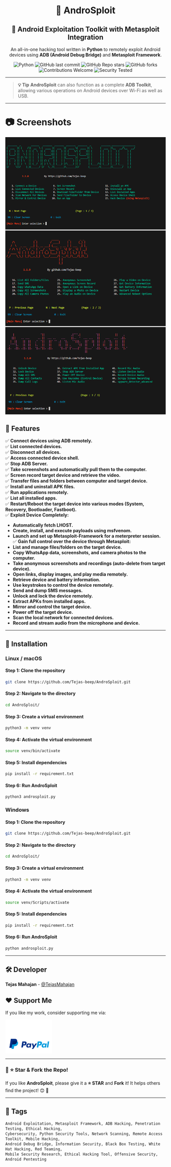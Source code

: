 <div align="center">
  <h1>🤖 AndroSploit</h1>

## 🤖 Android Exploitation Toolkit with Metasploit Integration

An all-in-one hacking tool written in **Python** to remotely exploit Android devices using **ADB (Android Debug Bridge)** and **Metasploit Framework**.

![Python](https://img.shields.io/badge/python-v3.10%2B-blue)
![GitHub last commit](https://img.shields.io/github/last-commit/Tejas-beep/AndroSploit?logo=github)
![GitHub Repo stars](https://img.shields.io/github/stars/Tejas-beep/AndroSploit?style=social)
![GitHub forks](https://img.shields.io/github/forks/Tejas-beep/AndroSploit?style=social)
![Contributions Welcome](https://img.shields.io/badge/contributions-welcome-brightgreen)
![Security Tested](https://img.shields.io/badge/security-tested-critical)
</div>

---

> **💡 Tip**
> **AndroSploit** can also function as a complete **ADB Toolkit**, allowing various operations on Android devices over Wi-Fi as well as USB.

---

# 📷 Screenshots

![Screenshot Page 1](docs/screenshot-1(1.1.0).PNG)
![Screenshot Page 2](docs/screenshot-2(1.1.0).PNG)
![Screenshot Page 3](docs/screenshot-3(1.1.0).PNG)

## 🚀 Features

✅ **Connect devices using ADB remotely.**  
✅ **List connected devices.**  
✅ **Disconnect all devices.**  
✅ **Access connected device shell.**  
✅ **Stop ADB Server.**  
✅ **Take screenshots and automatically pull them to the computer.**  
✅ **Screen record target device and retrieve the video.**  
✅ **Transfer files and folders between computer and target device.**  
✅ **Install and uninstall APK files.**  
✅ **Run applications remotely.**  
✅ **List all installed apps.**  
✅ **Restart/Reboot the target device into various modes (System, Recovery, Bootloader, Fastboot).**  
✅ **Exploit Device Completely:**  
  - **Automatically fetch LHOST.**  
  - **Create, install, and execute payloads using msfvenom.**  
  - **Launch and set up Metasploit-Framework for a meterpreter session.**  
✅ **Gain full control over the device through Metasploit:**  
  - **List and manage files/folders on the target device.**  
  - **Copy WhatsApp data, screenshots, and camera photos to the computer.**  
  - **Take anonymous screenshots and recordings (auto-delete from target device).**  
  - **Open links, display images, and play media remotely.**  
  - **Retrieve device and battery information.**  
  - **Use keystrokes to control the device remotely.**  
  - **Send and dump SMS messages.**  
  - **Unlock and lock the device remotely.**  
  - **Extract APKs from installed apps.**  
  - **Mirror and control the target device.**  
  - **Power off the target device.**  
  - **Scan the local network for connected devices.**  
  - **Record and stream audio from the microphone and device.**  

---

## 📝 Installation

### **Linux / macOS**

#### Step 1: Clone the repository
```bash
git clone https://github.com/Tejas-beep/AndroSploit.git
```

#### Step 2: Navigate to the directory
```bash
cd AndroSploit/
```

#### Step 3: Create a virtual environment
```bash
python3 -m venv venv
```

#### Step 4: Activate the virtual environment
```bash
source venv/bin/activate
```

#### Step 5: Install dependencies
```bash
pip install -r requirement.txt
```

#### Step 6: Run AndroSploit
```bash
python3 androsploit.py
```

### **Windows**

#### Step 1: Clone the repository
```bash
git clone https://github.com/Tejas-beep/AndroSploit.git
```

#### Step 2: Navigate to the directory
```bash
cd AndroSploit/
```

#### Step 3: Create a virtual environment
```bash
python3 -m venv venv
```

#### Step 4: Activate the virtual environment
```bash
source venv/Scripts/activate
```

#### Step 5: Install dependencies
```bash
pip install -r requirement.txt
```

#### Step 6: Run AndroSploit
```bash
python androsploit.py
```

---

## 🛠️ Developer

**Tejas Mahajan** - [@TejasMahajan](https://github.com/Tejas-beep)

## ❤️ Support Me
If you like my work, consider supporting me via:

<a href="https://paypal.me/Tejasmahajan18" target="_blank"> <kbd> <img src="https://github.com/Tejas-beep/Tejas-Beep/blob/main/Tejas-Beep/docs/paypal-button-blue.png" alt="PayPal" width="147"></a>

---

### 📌 **⭐ Star & Fork the Repo!**

If you like **AndroSploit**, please give it a **⭐ STAR** and **Fork** it! It helps others find the project! 😊 🚀

---

## 🔖 Tags
```
Android Exploitation, Metasploit Framework, ADB Hacking, Penetration Testing, Ethical Hacking, 
Cybersecurity, Python Security Tools, Network Scanning, Remote Access Toolkit, Mobile Hacking, 
Android Debug Bridge, Information Security, Black Box Testing, White Hat Hacking, Red Teaming, 
Mobile Security Research, Ethical Hacking Tool, Offensive Security, Android Pentesting
```
